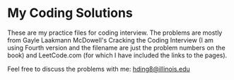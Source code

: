 # My Coding Solutions
These are my practice files for coding interview. The problems are mostly from  Gayle Laakmann McDowell's Cracking the Coding Interview (I am using Fourth version and the filename are just the problem numbers on the book) and LeetCode.com (for which I have included the links to the pages). 

Feel free to discuss the problems with me: <a href="mailto:hding8@illinois.edu">hding8@illinois.edu</a>
